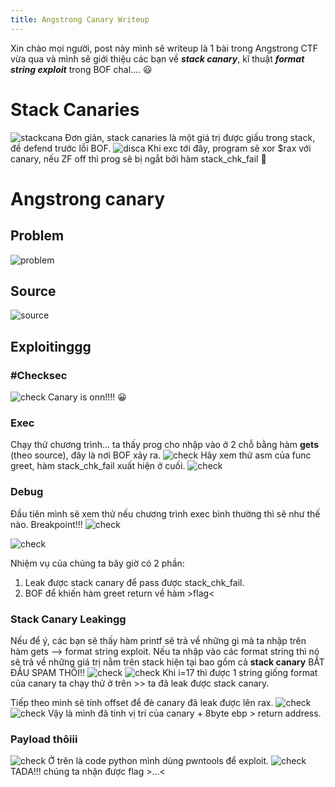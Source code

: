 ```yaml
---
title: Angstrong Canary Writeup
---
```

Xin chào mọi người, post này mình sẽ writeup là 1 bài trong Angstrong CTF vừa qua và mình sẽ giới thiệu các bạn về ***stack canary***, kĩ thuật ***format string exploit*** trong BOF chal.... :smiley:

# Stack Canaries
![stackcana](img/ca.png)
Đơn giản, stack canaries là một giá trị được giấu trong stack, để defend trước lỗi BOF.
![disca](img/disca.png)
Khi exc tới đây, program sẽ xor $rax với canary, nếu ZF off thì prog sẽ bị ngắt bởi hàm stack_chk_fail :grimacing:

# Angstrong canary
## Problem
![problem](img/problem.png)
## Source
![source](img/source.png)
## Exploitinggg
### #Checksec
![check](img/checksec.png)
Canary is onn!!!! :grinning:
### Exec
Chạy thử chương trình... ta thấy prog cho nhập vào ở 2 chỗ bằng hàm **gets** (theo source), đây là nơi BOF xảy ra.
![check](img/exe.png)
Hãy xem thử asm của func greet, hàm stack_chk_fail xuất hiện ở cuối.
![check](img/asm.png)
### Debug
Đầu tiên mình sẽ xem thử nếu chương trình exec bình thường thì sẽ như thế nào.
Breakpoint!!! 
![check](img/break.png)

![check](img/exaa.jpg)

Nhiệm vụ của chúng ta bây giờ có 2 phần:
1. Leak được stack canary để pass được stack_chk_fail.
2. BOF để khiến hàm greet return về hàm >flag<
 
### Stack Canary Leakingg
Nếu để ý, các bạn sẽ thấy hàm printf sẽ trả về những gì mà ta nhập trên hàm gets --> format string exploit.
Nếu ta nhập vào các format string thì nó sẽ trả về những giá trị nằm trên stack hiện tại bao gồm cả **stack canary**
BẮT ĐẦU SPAM THÔI!!
![check](img/spam.png)
![check](img/cc.png)
Khi i=17 thì được 1 string giống format của canary ta chạy thử ở trên >> ta đã leak được stack canary.

Tiếp theo mình sẽ tính offset để đè canary đã leak được lên rax.
![check](img/ofs1.png)
![check](img/ofs2.png)
Vậy là mình đã tính vị trí của canary + 8byte ebp > return address.

### Payload thôiii
![check](img/payload.png)
Ở trên là code python mình dùng pwntools để exploit.
![check](img/flag.png)
TADA!!! chúng ta nhận được flag >...<

